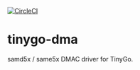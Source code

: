 [![CircleCI](https://circleci.com/gh/sago35/tinygo-dma/tree/main.svg?style=svg)](https://circleci.com/gh/sago35/tinygo-dma/tree/main)

# tinygo-dma

samd5x / same5x DMAC driver for TinyGo.
